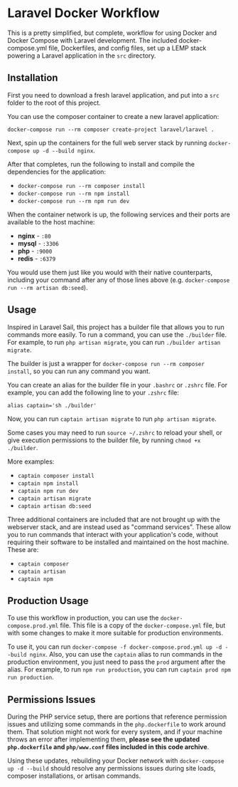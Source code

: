 # Laravel Docker Workflow

This is a pretty simplified, but complete, workflow for using Docker and Docker Compose with Laravel development. The included docker-compose.yml file, Dockerfiles, and config files, set up a LEMP stack powering a Laravel application in the `src` directory.

## Installation

First you need to download a fresh laravel application, and put into a `src` folder to the root of this project.

You can use the composer container to create a new laravel application:

```docker-compose run --rm composer create-project laravel/laravel . ```

Next, spin up the containers for the full web server stack by running `docker-compose up -d --build nginx`.

After that completes, run the following to install and compile the dependencies for the application:

- `docker-compose run --rm composer install`
- `docker-compose run --rm npm install`
- `docker-compose run --rm npm run dev`

When the container network is up, the following services and their ports are available to the host machine:

- **nginx** - `:80`
- **mysql** - `:3306`
- **php** - `:9000`
- **redis** - `:6379`

You would use them just like you would with their native counterparts, including your command after any of those lines above (e.g. `docker-compose run --rm artisan db:seed`).

## Usage

Inspired in Laravel Sail, this project has a builder file that allows you to run commands more easily. To run a command, you can use the `./builder` file. For example, to run `php artisan migrate`, you can run `./builder artisan migrate`.

The builder is just a wrapper for `docker-compose run --rm composer install`, so you can run any command you want.

You can create an alias for the builder file in your `.bashrc` or `.zshrc` file. For example, you can add the following line to your `.zshrc` file:

```alias captain='sh ./builder'```

Now, you can run `captain artisan migrate` to run `php artisan migrate`.

Some cases you may need to run `source ~/.zshrc` to reload your shell, or give execution permissions to the builder file, by running `chmod +x ./builder`.

More examples:
- `captain composer install`
- `captain npm install`
- `captain npm run dev`
- `captain artisan migrate`
- `captain artisan db:seed`


Three additional containers are included that are not brought up with the webserver stack, and are instead used as "command services". These allow you to run commands that interact with your application's code, without requiring their software to be installed and maintained on the host machine. These are:

- `captain composer`
- `captain artisan`
- `captain npm`

## Production Usage

To use this workflow in production, you can use the `docker-compose.prod.yml` file. This file is a copy of the `docker-compose.yml` file, but with some changes to make it more suitable for production environments.

To use it, you can run `docker-compose -f docker-compose.prod.yml up -d --build nginx`.
Also, you can use the `captain` alias to run commands in the production environment, you just need to pass the `prod` argument after the alias.
For example, to run `npm run production`, you can run `captain prod npm run production`.

## Permissions Issues

During the PHP service setup, there are portions that reference permission issues and utilizing some commands in the `php.dockerfile` to work around them. That solution might not work for every system, and if your machine throws an error after implementing them, **please see the updated `php.dockerfile` and `php/www.conf` files included in this code archive**.

Using these updates, rebuilding your Docker network with `docker-compose up -d --build` should resolve any permissions issues during site loads, composer installations, or artisan commands.
